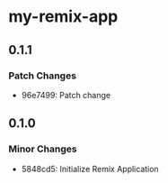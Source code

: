 # my-remix-app

## 0.1.1

### Patch Changes

- 96e7499: Patch change

## 0.1.0

### Minor Changes

- 5848cd5: Initialize Remix Application
